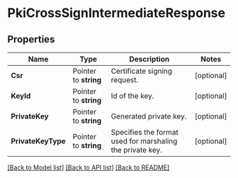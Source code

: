 # PkiCrossSignIntermediateResponse


## Properties

Name | Type | Description | Notes
------------ | ------------- | ------------- | -------------
**Csr** | Pointer to **string** | Certificate signing request. | [optional] 
**KeyId** | Pointer to **string** | Id of the key. | [optional] 
**PrivateKey** | Pointer to **string** | Generated private key. | [optional] 
**PrivateKeyType** | Pointer to **string** | Specifies the format used for marshaling the private key. | [optional] 





[[Back to Model list]](../README.md#documentation-for-models) [[Back to API list]](../README.md#documentation-for-api-endpoints) [[Back to README]](../README.md)


